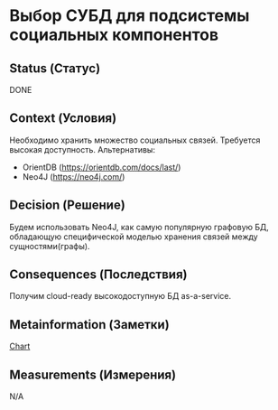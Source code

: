 # Выбор СУБД для подсистемы социальных компонентов

## Status (Статус)
DONE

## Context (Условия)
Необходимо хранить множество социальных связей. Требуется высокая доступность.
Альтернативы:
- OrientDB (https://orientdb.com/docs/last/)
- Neo4J (https://neo4j.com/)

## Decision (Решение)
Будем использовать Neo4J, как самую популярную графовую БД, обладающую специфической моделью хранения связей между сущностями(графы).

## Consequences (Последствия)
Получим cloud-ready высокодоступную БД as-a-service.    

## Metainformation (Заметки)
[Chart](https://www.educba.com/orientdb-vs-neo4j/)

## Measurements (Измерения)
N/A
